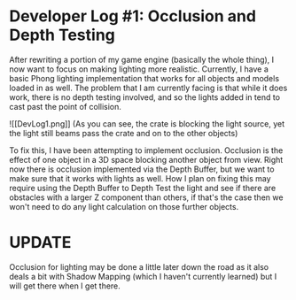 # Developer Log #1: Occlusion and Depth Testing

After rewriting a portion of my game engine (basically the whole thing), I now want to focus on making lighting more realistic. Currently, I have a basic Phong lighting implementation that works for all objects and models loaded in as well. The problem that I am currently facing is that while it does work, there is no depth testing involved, and so the lights added in tend to cast past the point of collision.

![[DevLog1.png]]
(As you can see, the crate is blocking the light source, yet the light still beams pass the crate and on to the other objects)

To fix this, I have been attempting to implement occlusion. Occlusion is the effect of one object in a 3D space blocking another object from view. Right now there is occlusion implemented via the Depth Buffer, but we want to make sure that it works with lights as well. How I plan on fixing this may require using the Depth Buffer to Depth Test the light and see if there are obstacles with a larger Z component than others, if that's the case then we won't need to do any light calculation on those further objects.

# UPDATE

Occlusion for lighting may be done a little later down the road as it also deals a bit with Shadow Mapping (which I haven't currently learned) but I will get there when I get there.